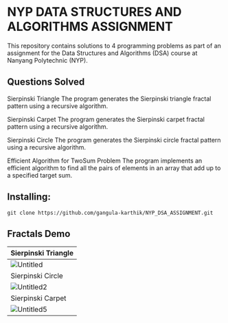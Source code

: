 # NYP DATA STRUCTURES AND ALGORITHMS ASSIGNMENT

This repository contains solutions to 4 programming problems as part of an assignment for the Data Structures and Algorithms (DSA) course at Nanyang Polytechnic (NYP).

## Questions Solved
  Sierpinski Triangle
    The program generates the Sierpinski triangle fractal pattern using a recursive algorithm.
  
  Sierpinski Carpet
    The program generates the Sierpinski carpet fractal pattern using a recursive algorithm.
  
  Sierpinski Circle
    The program generates the Sierpinski circle fractal pattern using a recursive algorithm.
    
  Efficient Algorithm for TwoSum Problem
    The program implements an efficient algorithm to find all the pairs of elements in an array that add up to a specified target sum.
    
    
## Installing: 
   ```
   git clone https://github.com/gangula-karthik/NYP_DSA_ASSIGNMENT.git
   ```
   
## Fractals Demo

| Sierpinski Triangle |
| --- |
| ![Untitled](https://user-images.githubusercontent.com/56480632/215968260-13f67a24-27d2-4988-844b-bd1a61a6b16a.gif) |
| Sierpinski Circle |
| ![Untitled2](https://user-images.githubusercontent.com/56480632/215968459-696d52e3-4219-4f4d-bc31-e920200af341.gif) | 
| Sierpinski Carpet |
|![Untitled5](https://user-images.githubusercontent.com/56480632/215970776-7ea98782-9ccf-449d-a88c-9fc3123ef651.gif) |
